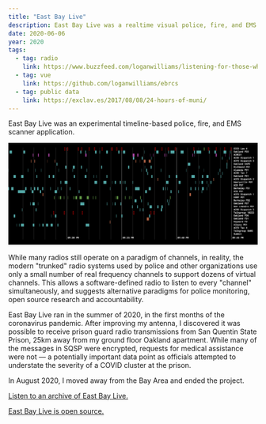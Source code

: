 ```yaml
---
title: "East Bay Live"
description: East Bay Live was a realtime visual police, fire, and EMS visual scanner. Illuminating the ether of the surveillance infrastructure around us.
date: 2020-06-06
year: 2020
tags:
  - tag: radio
    link: https://www.buzzfeed.com/loganwilliams/listening-for-those-who-listen
  - tag: vue
    link: https://github.com/loganwilliams/ebrcs
  - tag: public data
    link: https://exclav.es/2017/08/08/24-hours-of-muni/
---
```


East Bay Live was an experimental timeline-based police, fire, and EMS scanner application.

<p><a href="https://subject.space/projects-static/ebrcs/"><img src="./background.png" alt="An image of a user interface that that shows rows of audio messages in different channels, as received by a radio scanner." /></a></p>

While many radios still operate on a paradigm of channels, in reality, the modern "trunked" radio systems used by police and other organizations use only a small number of real frequency channels to support dozens of virtual channels. This allows a software-defined radio to listen to every "channel" simultaneously, and suggests alternative paradigms for police monitoring, open source research and accountability.

East Bay Live ran in the summer of 2020, in the first months of the coronavirus pandemic. After improving my antenna, I discovered it was possible to receive prison guard radio transmissions from San Quentin State Prison, 25km away from my ground floor Oakland apartment. While many of the messages in SQSP were encrypted, requests for medical assistance were not — a potentially important data point as officials attempted to understate the severity of a COVID cluster at the prison.

In August 2020, I moved away from the Bay Area and ended the project.

<a href="https://subject.space/projects-static/ebrcs/">Listen to an archive of East Bay Live.</a>

<a href="https://github.com/loganwilliams/ebrcs">East Bay Live is open source.</a>
